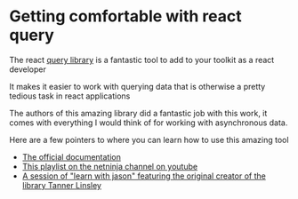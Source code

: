 # Getting comfortable with react query

The react [query library](https://react-query.tanstack.com/) is a fantastic tool to add to your toolkit as a react developer

It makes it easier to work with querying data that is otherwise a pretty tedious task in react applications

The authors of this amazing library did a fantastic job with this work, it comes with everything I would think of for working with asynchronous data.

Here are a few pointers to where you can learn how to use this amazing tool

* [The official documentation](https://react-query.tanstack.com/)
* [This playlist on the netninja channel on youtube](https://www.youtube.com/watch?v=x1rQ61otgtU&list=PL4cUxeGkcC9jpi7Ptjl5b50p9gLjOFani)
* [A session of "learn with jason" featuring the original creator of the library Tanner Linsley](https://www.youtube.com/watch?v=DocXo3gqGdI&t=553s)